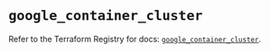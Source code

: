 # `google_container_cluster`

Refer to the Terraform Registry for docs: [`google_container_cluster`](https://registry.terraform.io/providers/hashicorp/google-beta/5.25.0/docs/resources/google_container_cluster).

